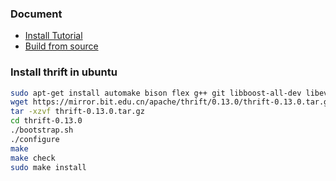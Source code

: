 ### Document
* [Install Tutorial](http://thrift.apache.org/docs/install/)
* [Build from source](http://thrift.apache.org/docs/BuildingFromSource)

### Install thrift in ubuntu
```bash
sudo apt-get install automake bison flex g++ git libboost-all-dev libevent-dev libssl-dev libtool make pkg-config
wget https://mirror.bit.edu.cn/apache/thrift/0.13.0/thrift-0.13.0.tar.gz
tar -xzvf thrift-0.13.0.tar.gz
cd thrift-0.13.0
./bootstrap.sh
./configure
make
make check
sudo make install
```


